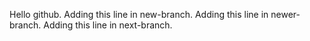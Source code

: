 Hello github.
Adding this line in new-branch.
Adding this line in newer-branch.
Adding this line in next-branch.
